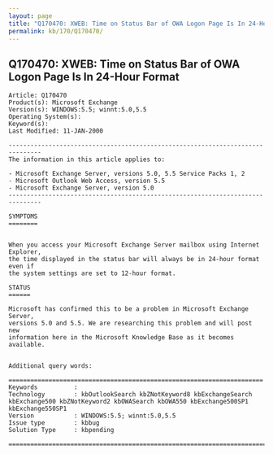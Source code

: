```yaml
---
layout: page
title: "Q170470: XWEB: Time on Status Bar of OWA Logon Page Is In 24-Hour Format"
permalink: kb/170/Q170470/
---
```


## Q170470: XWEB: Time on Status Bar of OWA Logon Page Is In 24-Hour Format

	Article: Q170470
	Product(s): Microsoft Exchange
	Version(s): WINDOWS:5.5; winnt:5.0,5.5
	Operating System(s): 
	Keyword(s): 
	Last Modified: 11-JAN-2000
	
	-------------------------------------------------------------------------------
	The information in this article applies to:
	
	- Microsoft Exchange Server, versions 5.0, 5.5 Service Packs 1, 2 
	- Microsoft Outlook Web Access, version 5.5 
	- Microsoft Exchange Server, version 5.0 
	-------------------------------------------------------------------------------
	
	SYMPTOMS
	========
	
	
	When you access your Microsoft Exchange Server mailbox using Internet Explorer,
	the time displayed in the status bar will always be in 24-hour format even if
	the system settings are set to 12-hour format.
	
	STATUS
	======
	
	Microsoft has confirmed this to be a problem in Microsoft Exchange Server,
	versions 5.0 and 5.5. We are researching this problem and will post new
	information here in the Microsoft Knowledge Base as it becomes available.
	
	
	Additional query words:
	
	======================================================================
	Keywords          :  
	Technology        : kbOutlookSearch kbZNotKeyword8 kbExchangeSearch kbExchange500 kbZNotKeyword2 kbOWASearch kbOWA550 kbExchange500SP1 kbExchange550SP1
	Version           : WINDOWS:5.5; winnt:5.0,5.5
	Issue type        : kbbug
	Solution Type     : kbpending
	
	=============================================================================
	
